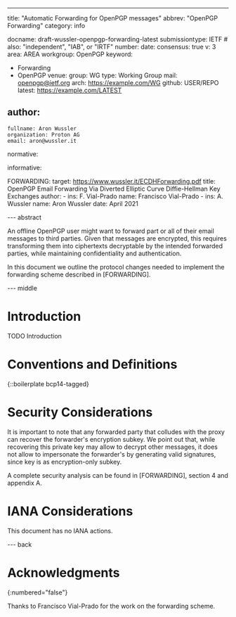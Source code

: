 ---
title: "Automatic Forwarding for OpenPGP messages"
abbrev: "OpenPGP Forwarding"
category: info

docname: draft-wussler-openpgp-forwarding-latest
submissiontype: IETF  # also: "independent", "IAB", or "IRTF"
number:
date:
consensus: true
v: 3
area: AREA
workgroup: OpenPGP
keyword:
 - Forwarding
 - OpenPGP
venue:
  group: WG
  type: Working Group
  mail: openpgp@ietf.org
  arch: https://example.com/WG
  github: USER/REPO
  latest: https://example.com/LATEST

author:
 -
    fullname: Aron Wussler
    organization: Proton AG
    email: aron@wussler.it

normative:

informative:

FORWARDING:
  target: https://www.wussler.it/ECDHForwarding.pdf
  title: OpenPGP Email Forwarding Via Diverted Elliptic Curve Diffie-Hellman Key Exchanges
  author:
    -
      ins: F. Vial-Prado
      name: Francisco Vial-Prado
    -
      ins: A. Wussler
      name: Aron Wussler
  date: April 2021

--- abstract

An offline OpenPGP user might want to forward part or all of their email
messages to third parties.
Given that messages are encrypted, this requires transforming them into
ciphertexts decryptable by the intended forwarded parties, while maintaining
confidentiality and authentication.

In this document we outline the protocol changes needed to implement the
forwarding scheme described in [FORWARDING].

--- middle

# Introduction

TODO Introduction


# Conventions and Definitions

{::boilerplate bcp14-tagged}


# Security Considerations

It is important to note that any forwarded party that colludes with the proxy
can recover the forwarder's encryption subkey.
We point out that, while recovering this private key may allow to decrypt other
messages, it does not allow to impersonate the forwarder's by generating valid
signatures, since key is as encryption-only subkey.

A complete security analysis can be found in [FORWARDING], section 4 and appendix A.

# IANA Considerations

This document has no IANA actions.


--- back

# Acknowledgments
{:numbered="false"}

Thanks to Francisco Vial-Prado for the work on the forwarding scheme.
